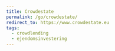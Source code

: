 ```yaml
---
title: Crowdestate
permalink: /go/crowdestate/
redirect_to: https://www.crowdestate.eu
tags:
  - crowdlending
  - ejendomsinvestering
---
```

